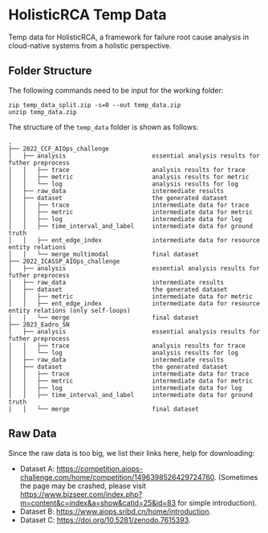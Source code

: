 # HolisticRCA Temp Data

Temp data for HolisticRCA, a framework for failure root cause analysis in cloud-native systems from a holistic perspective.

## Folder Structure

The following commands need to be input for the working folder:
````
zip temp_data_split.zip -s=0 --out temp_data.zip
unzip temp_data.zip
````

The structure of the ``temp_data`` folder is shown as follows:
````
.
├── 2022_CCF_AIOps_challenge                                     
│   ├── analysis                        essential analysis results for futher preprocess
│   │   ├── trace                       analysis results for trace
│   │   ├── metric                      analysis results for metric
│   │   └── log                         analysis results for log
│   ├── raw_data                        intermediate results
│   ├── dataset                         the generated dataset
│   │   ├── trace                       intermediate data for trace
│   │   ├── metric                      intermediate data for metric
│   │   ├── log                         intermediate data for log
│   │   ├── time_interval_and_label     intermediate data for ground truth
│   │   ├── ent_edge_index              intermediate data for resource entity relations
│   │   └── merge_multimodal            final dataset
├── 2022_ICASSP_AIOps_challenge                                     
│   ├── analysis                        essential analysis results for futher preprocess
│   ├── raw_data                        intermediate results
│   ├── dataset                         the generated dataset
│   │   ├── metric                      intermediate data for metric
│   │   ├── ent_edge_index              intermediate data for resource entity relations (only self-loops)
│   │   └── merge                       final dataset
├── 2023_Eadro_SN                                     
│   ├── analysis                        essential analysis results for futher preprocess
│   │   ├── trace                       analysis results for trace
│   │   └── log                         analysis results for log
│   ├── raw_data                        intermediate results
│   ├── dataset                         the generated dataset
│   │   ├── trace                       intermediate data for trace
│   │   ├── metric                      intermediate data for metric
│   │   ├── log                         intermediate data for log
│   │   ├── time_interval_and_label     intermediate data for ground truth
│   │   └── merge                       final dataset
````

## Raw Data

Since the raw data is too big, we list their links here, help for downloading:

- Dataset A: https://competition.aiops-challenge.com/home/competition/1496398526429724760. (Sometimes the page may be crashed, please visit https://www.bizseer.com/index.php?m=content&c=index&a=show&catid=25&id=83 for simple introduction).
- Dataset B: https://www.aiops.sribd.cn/home/introduction.
- Dataset C: https://doi.org/10.5281/zenodo.7615393.
